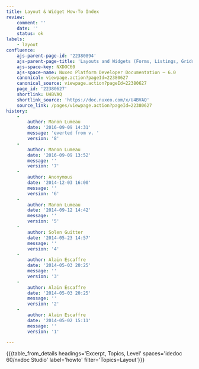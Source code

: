 ```yaml
---
title: Layout & Widget How-To Index
review:
    comment: ''
    date: ''
    status: ok
labels:
    - layout
confluence:
    ajs-parent-page-id: '22380894'
    ajs-parent-page-title: 'Layouts and Widgets (Forms, Listings, Grids)'
    ajs-space-key: NXDOC60
    ajs-space-name: Nuxeo Platform Developer Documentation — 6.0
    canonical: viewpage.action?pageId=22380627
    canonical_source: viewpage.action?pageId=22380627
    page_id: '22380627'
    shortlink: U4BVAQ
    shortlink_source: 'https://doc.nuxeo.com/x/U4BVAQ'
    source_link: /pages/viewpage.action?pageId=22380627
history:
    -
        author: Manon Lumeau
        date: '2016-09-09 14:31'
        message: 'everted from v. '
        version: '8'
    -
        author: Manon Lumeau
        date: '2016-09-09 13:52'
        message: ''
        version: '7'
    -
        author: Anonymous
        date: '2014-12-03 16:00'
        message: ''
        version: '6'
    -
        author: Manon Lumeau
        date: '2014-09-12 14:42'
        message: ''
        version: '5'
    -
        author: Solen Guitter
        date: '2014-05-23 14:57'
        message: ''
        version: '4'
    -
        author: Alain Escaffre
        date: '2014-05-03 20:25'
        message: ''
        version: '3'
    -
        author: Alain Escaffre
        date: '2014-05-03 20:25'
        message: ''
        version: '2'
    -
        author: Alain Escaffre
        date: '2014-05-02 15:11'
        message: ''
        version: '1'

---
```

{{{table_from_details headings='Excerpt, Topics, Level' spaces='idedoc 60/nxdoc Studio' label='howto' filter='Topics=Layout'}}}
